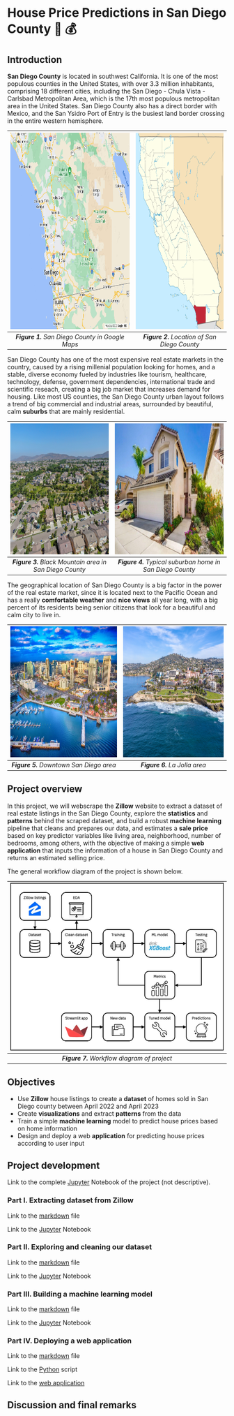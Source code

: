 # **House Price Predictions in San Diego County** :house_with_garden: :moneybag:

## **Introduction**
**San Diego County** is located in southwest California. It is one of the most populous counties in the United States, with over 3.3 million inhabitants, comprising 18 different cities, including the San Diego - Chula Vista - Carlsbad Metropolitan Area, which is the 17th most populous metropolitan area in the United States. San Diego County also has a direct border with Mexico, and the San Ysidro Port of Entry is the busiest land border crossing in the entire western hemisphere.

<div align="center">

|  <img src='images/mapimage.jpeg' height="450" width="575">                     |<img src='images/county_location_2.png' height="450">                              |
|:----------------------------------------------------------------------:|:---------------------------------------------------------------------------------:|
| ***Figure 1.**  San Diego County in Google Maps*                        | ***Figure 2.** Location of San Diego County*                        |

</div>

San Diego County has one of the most expensive real estate markets in the country, caused by a rising millenial population looking for homes, and a stable, diverse economy fueled by industries like tourism, healthcare, technology, defense, government dependencies, international trade and scientific reseach, creating a big job market that increases demand for housing. Like most US counties, the San Diego County urban layout follows a trend of big commercial and industrial areas, surrounded by beautiful, calm **suburbs** that are mainly residential.

<div align="center"> 

| <img src='images/suburb.jpg' height="300">                       |<img src='images/sd_home.jpg' height="300">                       |
|:----------------------------------------------------------------------:|:---------------------------------------------------------------------------------:|
| ***Figure 3.**  Black Mountain area in San Diego County*                        | ***Figure 4.** Typical suburban home in San Diego County*          |

</div> 

The geographical location of San Diego County is a big factor in the power of the real estate market, since it is located next to the Pacific Ocean and has a really **comfortable weather** and **nice views** all year long, with a big percent of its residents being senior citizens that look for a beautiful and calm city to live in.

<div align="center"> 

| <img src='images/sd_highrise.png' height="300">                      |<img src='images/la_jolla.png' height="300">                   |
|:----------------------------------------------------------------------:|:---------------------------------------------------------------------------------:|
| ***Figure 5.**  Downtown San Diego area*                        | ***Figure 6.** La Jolla area*          |

</div> 

## **Project overview**
In this project, we will webscrape the **Zillow** website to extract a dataset of real estate listings in the San Diego County, explore the **statistics** and **patterns** behind the scraped dataset, and build a robust **machine learning** pipeline that cleans and prepares our data, and estimates a **sale price** based on key predictor variables like living area, neighborhood, number of bedrooms, among others, with the objective of making a simple **web application** that inputs the information of a house in San Diego County and returns an estimated selling price.

The general workflow diagram of the project is shown below. 

<div align="center">
    
|<img src='images/ml_diagram.jpg' width = '750'>|
|:---------------------------------------------:|
| ***Figure 7.** Workflow diagram of project*   |
    
</div>

## **Objectives**
- Use **Zillow** house listings to create a **dataset** of homes sold in San Diego county between April 2022 and April 2023
- Create **visualizations** and extract **patterns** from the data
- Train a simple **machine learning** model to predict house prices based on home information
- Design and deploy a web **application** for predicting house prices according to user input

## **Project development**

Link to the complete [Jupyter](jupyter/sd_house_prices_complete.ipynb) Notebook of the project (not descriptive).
### Part I. Extracting dataset from Zillow
Link to the [markdown](markdown/extracting_dataset.md) file

Link to the [Jupyter](jupyter/extracting_dataset.ipynb) Notebook 

### Part II. Exploring and cleaning our dataset
Link to the [markdown](markdown/exploratory_data_analysis.md) file

Link to the [Jupyter](jupyter/exploratory_data_analysis.ipynb) Notebook

### Part III. Building a machine learning model
Link to the [markdown](markdown/ml_modeling.md) file

Link to the [Jupyter](jupyter/ml_modeling.ipynb) Notebook

### Part IV. Deploying a web application
Link to the [markdown](markdown/deploy_web_app.md) file

Link to the [Python](StreamlitApp/predictor_app.py) script

Link to the [web application](https://david1792x-sd-house-prices.streamlit.app/)

## **Discussion and final remarks**


